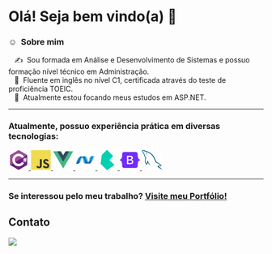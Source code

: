 # Olá! Seja bem vindo(a) 👋

### :relaxed: &nbsp;Sobre mim

&nbsp;&nbsp;&nbsp;✍️ &nbsp;Sou formada em Análise e Desenvolvimento de Sistemas e possuo formação nível técnico em Administração.\
&nbsp;&nbsp;&nbsp;💬 &nbsp;Fluente em inglês no nível C1, certificada através do teste de proficiência TOEIC.\
&nbsp;&nbsp;&nbsp;💓 &nbsp;Atualmente estou focando meus estudos em ASP.NET.

<hr/>
<H3>Atualmente, possuo experiência prática em diversas tecnologias:</H3>
<p align="left"> <a href="https://www.w3schools.com/cs/" target="_blank" rel="noreferrer"> <img src="https://raw.githubusercontent.com/devicons/devicon/master/icons/csharp/csharp-original.svg" alt="csharp" width="40" height="40"/> </a> <a href="https://developer.mozilla.org/en-US/docs/Web/JavaScript" target="_blank" rel="noreferrer"> <img src="https://raw.githubusercontent.com/devicons/devicon/master/icons/javascript/javascript-original.svg" alt="javascript" width="40" height="40"/> </a> <a 
<a href="https://vuejs.org/" target="_blank" rel="noreferrer"> <img src="https://raw.githubusercontent.com/devicons/devicon/master/icons/vuejs/vuejs-original.svg" alt="vuejs" width="40" height="40"/> </a>
<a href="https://dotnet.microsoft.com/apps/aspnet" target="_blank" rel="noreferrer"> <img src="https://raw.githubusercontent.com/devicons/devicon/master/icons/dot-net/dot-net-original.svg" alt="aspnet" width="40" height="40"/> </a>
<a href="https://bulma.io/" target="_blank" rel="noreferrer"> <img src="https://raw.githubusercontent.com/devicons/devicon/master/icons/bulma/bulma-plain.svg" alt="bulma" width="40" height="40"/> </a>
<a href="https://getbootstrap.com/" target="_blank" rel="noreferrer"> <img src="https://raw.githubusercontent.com/devicons/devicon/master/icons/bootstrap/bootstrap-plain.svg" alt="bootstrap" width="40" height="40"/> </a>
<a href="https://www.w3schools.com/sql/" target="_blank" rel="noreferrer"> <img src="https://raw.githubusercontent.com/devicons/devicon/master/icons/mysql/mysql-original.svg" alt="sql" width="40" height="40"/> </a>                                                     </p>
<hr/>

### Se interessou pelo meu trabalho? <a href="https://brunabravin.github.io/" target="_blank" rel="noreferrer">Visite meu Portfólio!</a>

## Contato
<a href="https://www.linkedin.com/in/brunabravin099/"><img src="https://img.shields.io/badge/linkedin-%230077B5.svg?&style=for-the-badge&logo=linkedin&logoColor=white" /></a>&nbsp;&nbsp;&nbsp;&nbsp;

